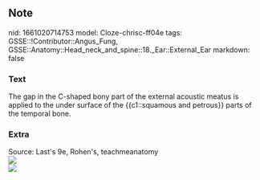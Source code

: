 ## Note
nid: 1661020714753
model: Cloze-chrisc-ff04e
tags: GSSE::!Contributor::Angus_Fung, GSSE::Anatomy::Head_neck_and_spine::18._Ear::External_Ear
markdown: false

### Text
The gap in the C-shaped bony part of the external acoustic meatus is applied to the under surface of the {{c1::squamous and petrous}} parts of the temporal bone.

### Extra
<div>
  Source: Last's 9e, Rohen's, teachmeanatomy
</div>
<div><img src= 
"Diagram-of-the-Constiuent-Parts-of-the-Temporal-Bone.jpg"></div>
<div><img src=
"paste-b30fe997c9cc8cbdb0dbac6ed800630328955fd3.jpg"></div>
